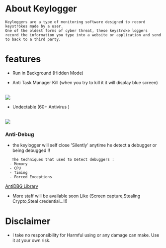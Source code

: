
# About Keylogger
```
Keyloggers are a type of monitoring software designed to record keystrokes made by a user.
One of the oldest forms of cyber threat, these keystroke loggers 
record the information you type into a website or application and send to back to a third party.

```
# features
* Run in Background (Hidden Mode)


* Anti Task Manager Kill (when you try to kill it it will display blue screen)
<br>
<img src="https://github.com/walczy/Skinjbir/blob/main/r2.jpg"></img>
<br>

* Undectable  (60+ Antivirus )

<br>
<img src="https://github.com/walczy/Skinjbir/blob/main/r1.JPG"></img>
<br>

### Anti-Debug
* the keylogger will self close 'Silently' anytime he detect a debugger or being debugged !!
```  
   The techniques that used to Detect debuggers :
  - Memory
  - CPU
  - Timing
  - Forced Exceptions
  ```
  [AntiDBG Library](https://github.com/HackOvert/AntiDBG)
* More staff  will be available soon Like (Screen capture,Stealing Crypto,Steal credential...!!)

# Disclaimer
* I take no responsibility for Harmful using or any damage can make. Use it at your own risk.

